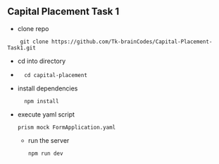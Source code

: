 ## Capital Placement Task 1

- clone repo
  
```shell
    git clone https://github.com/Tk-brainCodes/Capital-Placement-Task1.git
 ```

- cd into directory
- 
  ```shell
    cd capital-placement
  ```
- install dependencies
  
  ```shell
    npm install
  ```
- execute yaml script
  
  ```shell
  prism mock FormApplication.yaml
  ```
  - run the server
    
    ```shell
    npm run dev
    ```
  
